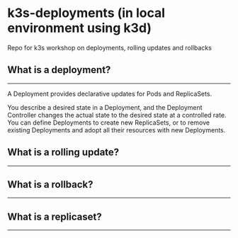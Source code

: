 # k3s-deployments (in local environment using k3d)
Repo for k3s workshop on deployments, rolling updates and rollbacks

## What is a deployment?
---
A Deployment provides declarative updates for Pods and ReplicaSets.

You describe a desired state in a Deployment, and the Deployment Controller changes the actual state to the desired state at a controlled rate. You can define Deployments to create new ReplicaSets, or to remove existing Deployments and adopt all their resources with new Deployments.

## What is a rolling update?
---

## What is a rollback?
---



## What is a replicaset?
---
